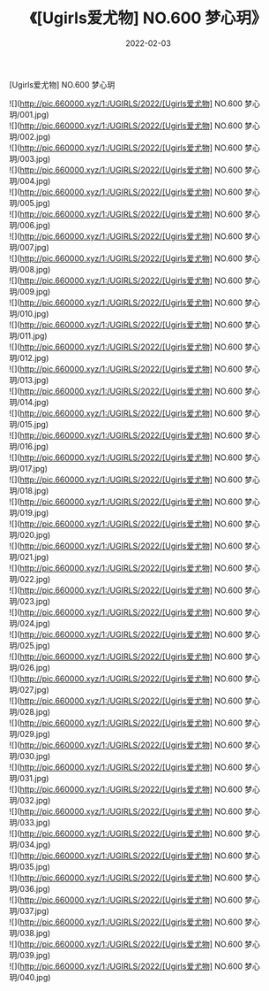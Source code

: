 ﻿---
layout: post
title:  《[Ugirls爱尤物] NO.600 梦心玥》
date:   2022-02-03
img: http://pic.660000.xyz/1:/UGIRLS/2022/[Ugirls爱尤物] NO.600 梦心玥/000.jpg
categories: [美女, 清纯, 唯美]
---

[Ugirls爱尤物] NO.600 梦心玥

 ![](http://pic.660000.xyz/1:/UGIRLS/2022/[Ugirls爱尤物] NO.600 梦心玥/001.jpg) <br>![](http://pic.660000.xyz/1:/UGIRLS/2022/[Ugirls爱尤物] NO.600 梦心玥/002.jpg) <br>![](http://pic.660000.xyz/1:/UGIRLS/2022/[Ugirls爱尤物] NO.600 梦心玥/003.jpg) <br>![](http://pic.660000.xyz/1:/UGIRLS/2022/[Ugirls爱尤物] NO.600 梦心玥/004.jpg) <br>![](http://pic.660000.xyz/1:/UGIRLS/2022/[Ugirls爱尤物] NO.600 梦心玥/005.jpg) <br>![](http://pic.660000.xyz/1:/UGIRLS/2022/[Ugirls爱尤物] NO.600 梦心玥/006.jpg) <br>![](http://pic.660000.xyz/1:/UGIRLS/2022/[Ugirls爱尤物] NO.600 梦心玥/007.jpg) <br>![](http://pic.660000.xyz/1:/UGIRLS/2022/[Ugirls爱尤物] NO.600 梦心玥/008.jpg) <br>![](http://pic.660000.xyz/1:/UGIRLS/2022/[Ugirls爱尤物] NO.600 梦心玥/009.jpg) <br>![](http://pic.660000.xyz/1:/UGIRLS/2022/[Ugirls爱尤物] NO.600 梦心玥/010.jpg) <br>![](http://pic.660000.xyz/1:/UGIRLS/2022/[Ugirls爱尤物] NO.600 梦心玥/011.jpg) <br>![](http://pic.660000.xyz/1:/UGIRLS/2022/[Ugirls爱尤物] NO.600 梦心玥/012.jpg) <br>![](http://pic.660000.xyz/1:/UGIRLS/2022/[Ugirls爱尤物] NO.600 梦心玥/013.jpg) <br>![](http://pic.660000.xyz/1:/UGIRLS/2022/[Ugirls爱尤物] NO.600 梦心玥/014.jpg) <br>![](http://pic.660000.xyz/1:/UGIRLS/2022/[Ugirls爱尤物] NO.600 梦心玥/015.jpg) <br>![](http://pic.660000.xyz/1:/UGIRLS/2022/[Ugirls爱尤物] NO.600 梦心玥/016.jpg) <br>![](http://pic.660000.xyz/1:/UGIRLS/2022/[Ugirls爱尤物] NO.600 梦心玥/017.jpg) <br>![](http://pic.660000.xyz/1:/UGIRLS/2022/[Ugirls爱尤物] NO.600 梦心玥/018.jpg) <br>![](http://pic.660000.xyz/1:/UGIRLS/2022/[Ugirls爱尤物] NO.600 梦心玥/019.jpg) <br>![](http://pic.660000.xyz/1:/UGIRLS/2022/[Ugirls爱尤物] NO.600 梦心玥/020.jpg) <br>![](http://pic.660000.xyz/1:/UGIRLS/2022/[Ugirls爱尤物] NO.600 梦心玥/021.jpg) <br>![](http://pic.660000.xyz/1:/UGIRLS/2022/[Ugirls爱尤物] NO.600 梦心玥/022.jpg) <br>![](http://pic.660000.xyz/1:/UGIRLS/2022/[Ugirls爱尤物] NO.600 梦心玥/023.jpg) <br>![](http://pic.660000.xyz/1:/UGIRLS/2022/[Ugirls爱尤物] NO.600 梦心玥/024.jpg) <br>![](http://pic.660000.xyz/1:/UGIRLS/2022/[Ugirls爱尤物] NO.600 梦心玥/025.jpg) <br>![](http://pic.660000.xyz/1:/UGIRLS/2022/[Ugirls爱尤物] NO.600 梦心玥/026.jpg) <br>![](http://pic.660000.xyz/1:/UGIRLS/2022/[Ugirls爱尤物] NO.600 梦心玥/027.jpg) <br>![](http://pic.660000.xyz/1:/UGIRLS/2022/[Ugirls爱尤物] NO.600 梦心玥/028.jpg) <br>![](http://pic.660000.xyz/1:/UGIRLS/2022/[Ugirls爱尤物] NO.600 梦心玥/029.jpg) <br>![](http://pic.660000.xyz/1:/UGIRLS/2022/[Ugirls爱尤物] NO.600 梦心玥/030.jpg) <br>![](http://pic.660000.xyz/1:/UGIRLS/2022/[Ugirls爱尤物] NO.600 梦心玥/031.jpg) <br>![](http://pic.660000.xyz/1:/UGIRLS/2022/[Ugirls爱尤物] NO.600 梦心玥/032.jpg) <br>![](http://pic.660000.xyz/1:/UGIRLS/2022/[Ugirls爱尤物] NO.600 梦心玥/033.jpg) <br>![](http://pic.660000.xyz/1:/UGIRLS/2022/[Ugirls爱尤物] NO.600 梦心玥/034.jpg) <br>![](http://pic.660000.xyz/1:/UGIRLS/2022/[Ugirls爱尤物] NO.600 梦心玥/035.jpg) <br>![](http://pic.660000.xyz/1:/UGIRLS/2022/[Ugirls爱尤物] NO.600 梦心玥/036.jpg) <br>![](http://pic.660000.xyz/1:/UGIRLS/2022/[Ugirls爱尤物] NO.600 梦心玥/037.jpg) <br>![](http://pic.660000.xyz/1:/UGIRLS/2022/[Ugirls爱尤物] NO.600 梦心玥/038.jpg) <br>![](http://pic.660000.xyz/1:/UGIRLS/2022/[Ugirls爱尤物] NO.600 梦心玥/039.jpg) <br>![](http://pic.660000.xyz/1:/UGIRLS/2022/[Ugirls爱尤物] NO.600 梦心玥/040.jpg) <br>